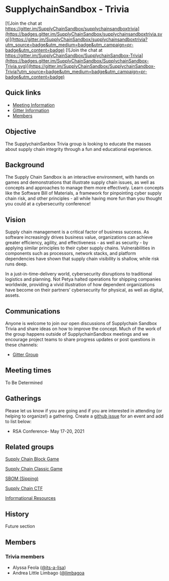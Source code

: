 # SupplychainSandbox - Trivia

[![Join the chat at https://gitter.im/SupplyChainSandbox/supplychainsandboxtrivia](https://badges.gitter.im/SupplyChainSandbox/supplychainsandboxtrivia.svg)](https://gitter.im/SupplyChainSandbox/supplychainsandboxtrivia?utm_source=badge&utm_medium=badge&utm_campaign=pr-badge&utm_content=badge) [![Join the chat at https://gitter.im/SupplyChainSandbox/SupplychainSandbox-Trivia](https://badges.gitter.im/SupplyChainSandbox/SupplychainSandbox-Trivia.svg)](https://gitter.im/SupplyChainSandbox/SupplychainSandbox-Trivia?utm_source=badge&utm_medium=badge&utm_campaign=pr-badge&utm_content=badge)

## Quick links

- [Meeting Information](#meeting-times)
- [Gitter Information](#communications)
- [Members](#members)

## Objective

The SupplychainSanbox Trivia group is looking to educate the masses about supply chain integrity through a fun and educational experience. 

## Background

The Supply Chain Sandbox is an interactive environment, with hands on games and demonstrations that illustrate supply chain issues, as well as concepts and approaches to manage them more effectively. Learn concepts like the Software Bill of Materials, a framework for pinpointing cyber supply chain risk, and other principles - all while having more fun than you thought you could at a cybersecurity conference!

## Vision

Supply chain management is a critical factor of business success. As software increasingly drives business value, organizations can achieve greater efficiency, agility, and effectiveness - as well as security - by applying similar principles to their cyber supply chains. Vulnerabilities in components such as processors, network stacks, and platform dependencies have shown that supply chain visibility is shallow, while risk runs deep.

In a just-in-time-delivery world, cybersecurity disruptions to traditional logistics and planning. Not Petya halted operations for shipping companies worldwide, providing a vivid illustration of how dependent organizations have become on their partners’ cybersecurity for physical, as well as digital, assets.

## Communications

Anyone is welcome to join our open discussions of Supplychain Sandbox Trivia and share ideas on how to improve the concept. Much of the work of the group happens outside of SupplychainSandbox meetings and we encourage project teams to share progress updates or post questions in these channels:

* [Gitter Group](https://gitter.im/SupplyChainSandbox/supplychainsandboxtrivia)

## Meeting times

To Be Determined

## Gatherings

Please let us know if you are going and if you are interested in attending (or helping to organize!) a gathering. Create a [github issue](https://github.com/SupplyChainSandbox/trivia/issues/new) for an event and add to list below:

* RSA Conference- May 17-20, 2021 


## Related groups


[Supply Chain Block Game](https://github.com/SupplyChainSandbox/supplychaingame)

[Supply Chain Classic Game](https://github.com/SupplyChainSandbox/classicgame)

[SBOM (Sipping)](https://github.com/SupplyChainSandbox/sipping)

[Supply Chain CTF](https://github.com/SupplyChainSandbox/SupplyChainCTF)

[Informational Resources](https://github.com/SupplyChainSandbox/resources)


## History

Future section

## Members

### Trivia members

* Alyssa Feola ([@its-a-lisa](https://github.com/its-a-lisa))
* Andrea Little Limbago ([@limbagoa](https://github.com/limbagoa)
